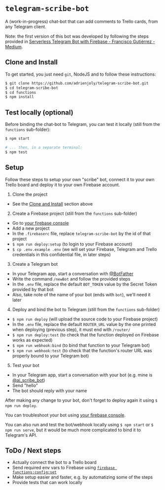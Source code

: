 # `telegram-scribe-bot`

A (work-in-progress) chat-bot that can add comments to Trello cards, from any Telegram client.

Note: the first version of this bot was developed by following the steps provided in [Serverless Telegram Bot with Firebase - Francisco Gutiérrez - Medium](https://medium.com/@pikilon/serverless-telegram-bot-with-firebase-d11d07579d8a).

## Clone and Install

To get started, you just need `git`, NodeJS and to follow these instructions:

```sh
$ git clone https://github.com/adrienjoly/telegram-scribe-bot.git
$ cd telegram-scribe-bot
$ cd functions
$ npm install
```

## Test locally (optional)

Before binding the chat-bot to Telegram, you can test it locally (still from the `functions` sub-folder):

```sh
$ npm start

# ... then, in a separate terminal:
$ npm test
```

## Setup

Follow these steps to setup your own "scribe" bot, connect it to your own Trello board and deploy it to your own Firebase account.

1. Clone the project
  - See the [Clone and Install](#clone-and-install) section above

2. Create a Firebase project (still from the `functions` sub-folder)
  - Go to [your firebase console](https://console.firebase.google.com)
  - Add a new project
  - In the `.firebaserc` file, replace `telegram-scribe-bot` by the id of that project
  - `$ npm run deploy:setup` (to login to your Firebase account)
  - `$ cp .env.example .env` (we will set your Firebase, Telegram and Trello credentials in this confidential file, in later steps)


3. Create a Telegram bot
  - In your Telegram app, start a conversation with [@BotFather](https://telegram.me/BotFather)
  - Write the command `/newBot` and follow the provided steps
  - In the `.env` file, replace the default `BOT_TOKEN` value by the Secret Token provided by that bot
  - Also, take note of the name of your bot (ends with `bot`), we'll need it later

4. Deploy and bind the bot to Telegram (still from the `functions` sub-folder)
  - `$ npm run deploy` (will upload the source code to your Firebase project)
  - In the `.env` file, replace the default `ROUTER_URL` value by the one printed when deploying (previous step), it must end with `/router/`
  - `$ npm run deploy:test` (to check that the function deployed on Firebase works as expected)
  - `$ npm run webhook:bind` (to bind that function to your Telegram bot)
  - `$ npm run webhook:test` (to check that the function's router URL was properly bound to your Telegram bot)

5. Test your bot
  - In your Telegram app, start a conversation with your bot (e.g. mine is [@aj_scribe_bot](t.me/aj_scribe_bot))
  - Send "hello"
  - The bot should reply with your name

After making any change to your bot, don't forget to deploy again it using `$ npm run deploy`.

You can troubleshoot your bot using [your firebase console](https://console.firebase.google.com).

You can also run and test the bot/webhook locally using `$ npm start` or `$ npm run serve`, but it would be much more complicated to bind it to Telegram's API.

## ToDo / Next steps

- Actually connect the bot to a Trello board
- Send required env vars to Firebase using [`firebase functions:config:set`](https://firebase.google.com/docs/cli/#project_aliases)
- Make setup easier and faster, e.g. by automatizing some of the steps
- Provide tests that can work locally
